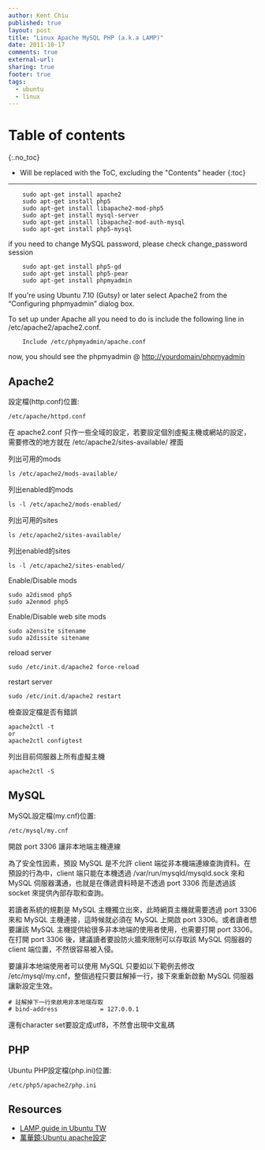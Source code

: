 ```yaml
---
author: Kent Chiu
published: true
layout: post
title: "Linux Apache MySQL PHP (a.k.a LAMP)"
date: 2011-10-17
comments: true
external-url:
sharing: true
footer: true
tags:
  - ubuntu
  - linux
---
```



# Table of contents
{:.no_toc}

* Will be replaced with the ToC, excluding the "Contents" header
{:toc}

----------------------------------------------------------------




```
    sudo apt-get install apache2
    sudo apt-get install php5
    sudo apt-get install libapache2-mod-php5
    sudo apt-get install mysql-server
    sudo apt-get install libapache2-mod-auth-mysql 
    sudo apt-get install php5-mysql

```

if you need to change MySQL password, please check change_password session



```
    sudo apt-get install php5-gd
    sudo apt-get install php5-pear
    sudo apt-get install phpmyadmin

```

If you're using Ubuntu 7.10 (Gutsy) or later select Apache2 from the
“Configuring phpmyadmin” dialog box.

To set up under Apache all you need to do is include the following line
in /etc/apache2/apache2.conf.



```
    Include /etc/phpmyadmin/apache.conf

```

now, you should see the phpmyadmin @ <http://yourdomain/phpmyadmin>

Apache2
-------

設定檔(http.conf)位置:


```
/etc/apache/httpd.conf

```

在 apache2.conf
只作一些全域的設定，若要設定個別虛擬主機或網站的設定，需要修改的地方就在
/etc/apache2/sites-available/ 裡面

列出可用的mods


```
ls /etc/apache2/mods-available/

```

列出enabled的mods


```
ls -l /etc/apache2/mods-enabled/ 

```

列出可用的sites


```
ls /etc/apache2/sites-available/

```

列出enabled的sites


```
ls -l /etc/apache2/sites-enabled/

```

Enable/Disable mods


```
sudo a2dismod php5
sudo a2enmod php5

```

Enable/Disable web site mods


```
sudo a2ensite sitename
sudo a2dissite sitename

```

reload server


```
sudo /etc/init.d/apache2 force-reload

```

restart server


```
sudo /etc/init.d/apache2 restart

```

檢查設定檔是否有錯誤


```
apache2ctl -t
or 
apache2ctl configtest   

```

列出目前伺服器上所有虛擬主機


```
apache2ctl -S  

```

MySQL
-----

MySQL設定檔(my.cnf)位置:


```
/etc/mysql/my.cnf

```

開啟 port 3306 讓非本地端主機連線

為了安全性因素，預設 MySQL 是不允許 client
端從非本機端連線查詢資料。在預設的行為中，client 端只能在本機透過
/var/run/mysqld/mysqld.sock 來和 MySQL
伺服器溝通，也就是在傳遞資料時是不透過 port 3306 而是透過該 socket
來提供內部存取和查詢。

若讀者系統的規劃是 MySQL 主機獨立出來，此時網頁主機就需要透過 port 3306
來和 MySQL 主機連接，這時候就必須在 MySQL 上開啟 port
3306。或者讀者想要讓該 MySQL
主機提供給很多非本地端的使用者使用，也需要打開 port 3306。在打開 port
3306 後，建議讀者要設防火牆來限制可以存取該 MySQL 伺服器的 client
端位置，不然很容易被入侵。

要讓非本地端使用者可以使用 MySQL 只要如以下範例去修改
/etc/mysql/my.cnf，整個過程只要註解掉一行，接下來重新啟動 MySQL
伺服器讓新設定生效。


```
# 註解掉下一行來啟用非本地端存取
# bind-address            = 127.0.0.1

```

還有character
set要設定成utf8，不然會出現中文亂碼

PHP
---

Ubuntu PHP設定檔(php.ini)位置:


```
/etc/php5/apache2/php.ini  

```

Resources
---------

-   [LAMP guide in Ubuntu
    TW](http://wiki.ubuntu-tw.org/index.php?title=UbuntuTW_Guide_ch14 "http://wiki.ubuntu-tw.org/index.php?title=UbuntuTW_Guide_ch14")
-   [萬華鏡:Ubuntu
    apache設定](http://yckuo0301.blogspot.com/2009/03/httpwww.html "http://yckuo0301.blogspot.com/2009/03/httpwww.html")


